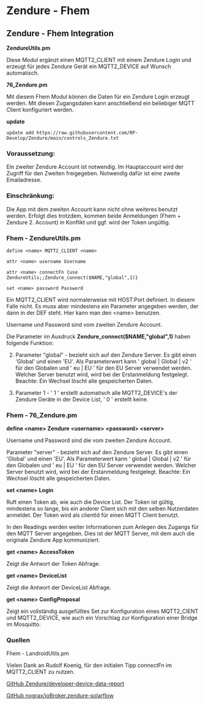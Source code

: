 # Zendure - Fhem
 ## Zendure - Fhem Integration

**ZendureUtils.pm**

Diese Modul ergänzt einen MQTT2_CLIENT mit einem Zendure Login und erzeugt für jedes Zendure Gerät ein MQTT2_DEVICE auf Wunsch automatisch. 

**76_Zendure.pm**

Mit diesem Fhem Modul können die Daten für ein Zendure Login erzeugt werden. Mit diesen Zugangsdaten kann anschließend ein beliebiger MQTT Client konfiguriert werden. 

**update**

`update add https://raw.githubusercontent.com/RP-Develop/Zendure/main/controls_Zendure.txt`

### Voraussetzung:
Ein zweiter Zendure Account ist notwendig. Im Hauptaccount wird der Zugriff für den Zweiten freigegeben. Notwendig dafür ist eine zweite Emailadresse.

### Einschränkung:
Die App mit dem zweiten Account kann nicht ohne weiteres benutzt werden. Erfolgt dies trotzdem, kommen beide Anmeldungen (Fhem + Zendure 2. Account) in Konflikt und ggf. wird der Token ungültig.

### Fhem  - ZendureUtils.pm
`define <name> MQTT2_CLIENT <name>`

`attr <name> username Username`

`attr <name> connectFn {use ZendureUtils;;Zendure_connect($NAME,"global",1)}`

`set <name> password Password`

Ein MQTT2_CLIENT wird normalerweise mit HOST:Port definiert. In diesem Falle nicht. Es muss aber mindestens ein Parameter angegeben werden, der dann in der DEF steht. Hier kann man den \<name\> benutzen. 

Username und Password sind vom zweiten Zendure Account. 

Die Parameter im Ausdruck **Zendure_connect($NAME,"global",1)** haben folgende Funktion:

2. Parameter "global" - bezieht sich auf den Zendure Server. Es gibt einen 'Global' und einen 'EU'. Als Parameterwert kann ' global | Global | v2 ' für den Globalen und ' eu | EU ' für den EU Server verwendet werden. Welcher Server benutzt wird, wird bei der Erstanmeldung festgelegt. Beachte: Ein Wechsel löscht alle gespeicherten Daten.

3. Parameter 1 - ' 1 ' erstellt automatisch alle MQTT2_DEVICE's der Zendure Geräte in der Device List, ' 0 ' erstellt keine.


### Fhem  - 76_Zendure.pm
**define \<name\> Zendure \<username\> \<password\> \<server\>**

Username und Password sind die vom zweiten Zendure Account.

Parameter "server" - bezieht sich auf den Zendure Server. Es gibt einen 'Global' und einen 'EU'. Als Parameterwert kann ' global | Global | v2 ' für den Globalen und ' eu | EU ' für den EU Server verwendet werden. Welcher Server benutzt wird, wird bei der Erstanmeldung festgelegt. Beachte: Ein Wechsel löscht alle gespeicherten Daten.

**set \<name\> Login**

Ruft einen Token ab, wie auch die Device List. Der Token ist gültig, mindestens so lange, bis ein anderer Client sich mit den selben Nutzerdaten anmeldet. Der Token wird als clientId für einen MQTT Client benutzt.

In den Readings werden weiter Informationen zum Anlegen des Zugangs für den MQTT Server angegeben. Dies ist der MQTT Server, mit dem auch die originale Zendure App kommuniziert.

**get  \<name\>  AccessToken**

Zeigt die Antwort der Token Abfrage.

**get  \<name\>  DeviceList**

Zeigt die Antwort der DeviceList Abfrage.

**get  \<name\>  ConfigProposal**

Zeigt ein vollständig ausgefülltes Set zur Konfiguration eines MQTT2_CIENT und MQTT2_DEVICE, wie auch ein Vorschlag zur Konfiguration einer Bridge im Mosquitto.

### Quellen
Fhem - LandroidUtils.pm

Vielen Dank an Rudolf Koenig, für den initialen Tipp connectFn im MQTT2_CLIENT zu nutzen.

[GitHub Zendure/developer-device-data-report](https://github.com/Zendure/developer-device-data-report)

[GitHub nograx/ioBroker.zendure-solarflow](https://github.com/nograx/ioBroker.zendure-solarflow)

